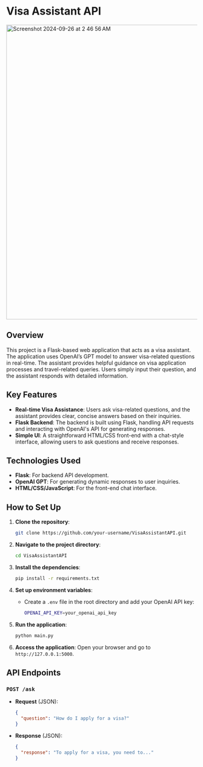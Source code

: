 
# Visa Assistant API

<img width="777" alt="Screenshot 2024-09-26 at 2 46 56 AM" src="https://github.com/user-attachments/assets/244c89a0-66ba-4739-b98e-f6225bb879f8">


## Overview

This project is a Flask-based web application that acts as a visa assistant. The application uses OpenAI’s GPT model to answer visa-related questions in real-time. The assistant provides helpful guidance on visa application processes and travel-related queries. Users simply input their question, and the assistant responds with detailed information.

## Key Features

- **Real-time Visa Assistance**: Users ask visa-related questions, and the assistant provides clear, concise answers based on their inquiries.
- **Flask Backend**: The backend is built using Flask, handling API requests and interacting with OpenAI's API for generating responses.
- **Simple UI**: A straightforward HTML/CSS front-end with a chat-style interface, allowing users to ask questions and receive responses.

## Technologies Used

- **Flask**: For backend API development.
- **OpenAI GPT**: For generating dynamic responses to user inquiries.
- **HTML/CSS/JavaScript**: For the front-end chat interface.

## How to Set Up

1. **Clone the repository**:
    ```bash
    git clone https://github.com/your-username/VisaAssistantAPI.git
    ```

2. **Navigate to the project directory**:
    ```bash
    cd VisaAssistantAPI
    ```

3. **Install the dependencies**:
    ```bash
    pip install -r requirements.txt
    ```

4. **Set up environment variables**:
    - Create a `.env` file in the root directory and add your OpenAI API key:
      ```bash
      OPENAI_API_KEY=your_openai_api_key
      ```

5. **Run the application**:
    ```bash
    python main.py
    ```

6. **Access the application**:
    Open your browser and go to `http://127.0.0.1:5000`.

## API Endpoints

### `POST /ask`
- **Request** (JSON):
    ```json
    {
      "question": "How do I apply for a visa?"
    }
    ```

- **Response** (JSON):
    ```json
    {
      "response": "To apply for a visa, you need to..."
    }
    ```
